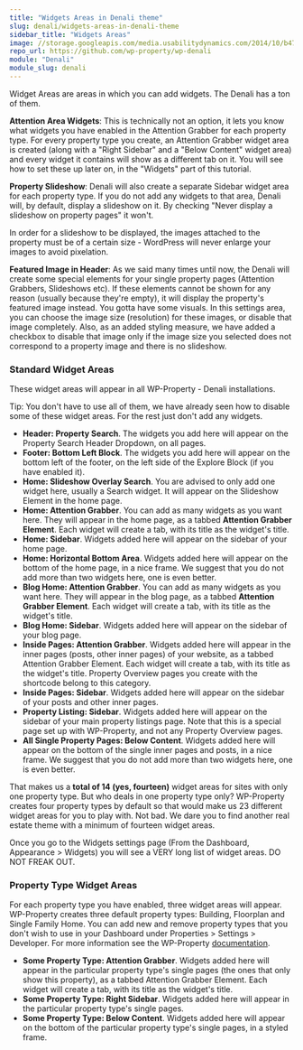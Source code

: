 ```yaml
---
title: "Widgets Areas in Denali theme"
slug: denali/widgets-areas-in-denali-theme
sidebar_title: "Widgets Areas"
image: //storage.googleapis.com/media.usabilitydynamics.com/2014/10/b47f84d8-wpproperty-theme-denali-icon-300x300.png
repo_url: https://github.com/wp-property/wp-denali
module: "Denali"
module_slug: denali
---
```


Widget Areas are areas in which you can add widgets. The Denali has a ton of them.

**Attention Area Widgets**: This is technically not an option, it lets you know what widgets you have enabled in the Attention Grabber for each property type. For every property type you create, an Attention Grabber widget area is created (along with a "Right Sidebar" and a "Below Content" widget area) and every widget it contains will show as a different tab on it. You will see how to set these up later on, in the "Widgets" part of this tutorial.

**Property Slideshow**: Denali will also create a separate Sidebar widget area for each property type. If you do not add any widgets to that area, Denali will, by default, display a slideshow on it. By checking "Never display a slideshow on property pages" it won't.

In order for a slideshow to be displayed, the images attached to the property must be of a certain size - WordPress will never enlarge your images to avoid pixelation.

**Featured Image in Header**: As we said many times until now, the Denali will create some special elements for your single property pages (Attention Grabbers, Slideshows etc). If these elements cannot be shown for any reason (usually because they're empty), it will display the property's featured image instead. You gotta have some visuals. In this settings area, you can choose the image size (resolution) for these images, or disable that image completely. Also, as an added styling measure, we have added a checkbox to disable that image only if the image size you selected does not correspond to a property image and there is no slideshow.

### Standard Widget Areas

These widget areas will appear in all WP-Property - Denali installations.

Tip: You don't have to use all of them, we have already seen how to disable some of these widget areas. For the rest just don't add any widgets.

*   **Header: Property Search**. The widgets you add here will appear on the Property Search Header Dropdown, on all pages.
*   **Footer: Bottom Left Block**. The widgets you add here will appear on the bottom left of the footer, on the left side of the Explore Block (if you have enabled it).
*   **Home: Slideshow Overlay Search**. You are advised to only add one widget here, usually a Search widget. It will appear on the Slideshow Element in the home page.
*   **Home: Attention Grabber**. You can add as many widgets as you want here. They will appear in the home page, as a tabbed **Attention Grabber Element**. Each widget will create a tab, with its title as the widget's title.
*   **Home: Sidebar**. Widgets added here will appear on the sidebar of your home page.
*   **Home: Horizontal Bottom Area**. Widgets added here will appear on the bottom of the home page, in a nice frame. We suggest that you do not add more than two widgets here, one is even better.
*   **Blog Home: Attention Grabber**. You can add as many widgets as you want here. They will appear in the blog page, as a tabbed **Attention Grabber Element**. Each widget will create a tab, with its title as the widget's title.
*   **Blog Home: Sidebar**. Widgets added here will appear on the sidebar of your blog page.
*   **Inside Pages: Attention Grabber**. Widgets added here will appear in the inner pages (posts, other inner pages) of your website, as a tabbed Attention Grabber Element. Each widget will create a tab, with its title as the widget's title. Property Overview pages you create with the shortcode belong to this category.
*   **Inside Pages: Sidebar**. Widgets added here will appear on the sidebar of your posts and other inner pages.
*   **Property Listing: Sidebar**. Widgets added here will appear on the sidebar of your main property listings page. Note that this is a special page set up with WP-Property, and not any Property Overview pages.
*   **All Single Property Pages: Below Content**. Widgets added here will appear on the bottom of the single inner pages and posts, in a nice frame. We suggest that you do not add more than two widgets here, one is even better.

That makes us a **total of 14 (yes, fourteen)** widget areas for sites with only one property type. But who deals in one property type only? WP-Property creates four property types by default so that would make us 23 different widget areas for you to play with. Not bad. We dare you to find another real estate theme with a minimum of fourteen widget areas.

Once you go to the Widgets settings page (From the Dashboard, Appearance > Widgets) you will see a VERY long list of widget areas. DO NOT FREAK OUT.

### Property Type Widget Areas

For each property type you have enabled, three widget areas will appear. WP-Property creates three default property types: Building, Floorplan and Single Family Home. You can add new and remove property types that you don't wish to use in your Dashboard under Properties > Settings > Developer. For more information see the WP-Property [documentation](https://wp-property.github.io/docs/).

*   **Some Property Type: Attention Grabber**. Widgets added here will appear in the particular property type's single pages (the ones that only show this property), as a tabbed Attention Grabber Element. Each widget will create a tab, with its title as the widget's title. 
*   **Some Property Type: Right Sidebar**. Widgets added here will appear in the particular property type's single pages.
*   **Some Property Type: Below Content**. Widgets added here will appear on the bottom of the particular property type's single pages, in a styled frame.